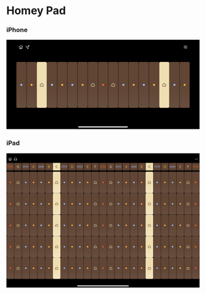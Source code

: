# Homey Pad

### iPhone

![alt tag](https://raw.githubusercontent.com/homeymusic/HomeyPad/master/iphone_screenshot.png)

### iPad

![alt tag](https://raw.githubusercontent.com/homeymusic/HomeyPad/master/ipad_screenshot.png)

